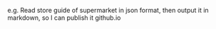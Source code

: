 e.g. Read store guide of supermarket in json format, then output it in markdown, so I can publish it github.io
